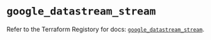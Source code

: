 # `google_datastream_stream`

Refer to the Terraform Registory for docs: [`google_datastream_stream`](https://registry.terraform.io/providers/hashicorp/google/5.8.0/docs/resources/datastream_stream).
